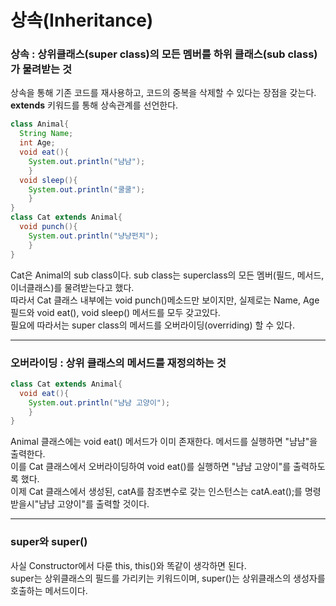# 상속(Inheritance)
### 상속 : 상위클래스(super class)의 모든 멤버를 하위 클래스(sub class)가 물려받는 것
상속을 통해 기존 코드를 재사용하고, 코드의 중복을 삭제할 수 있다는 장점을 갖는다.   
**extends** 키워드를 통해 상속관계를 선언한다.
```java
class Animal{
  String Name;
  int Age;
  void eat(){
    System.out.println("냠냠");
    }
  void sleep(){
    System.out.println("쿨쿨");
    }
}
class Cat extends Animal{
  void punch(){
    System.out.println("냥냥펀치");
    }
}
```
Cat은 Animal의 sub class이다. sub class는 superclass의 모든 멤버(필드, 메서드, 이너클래스)를 물려받는다고 했다.   
따라서 Cat 클래스 내부에는 void punch()메소드만 보이지만, 실제로는 Name, Age 필드와 void eat(), void sleep() 메서드를 모두 갖고있다.   
필요에 따라서는 super class의 메서드를 오버라이딩(overriding) 할 수 있다.
***
### 오버라이딩 : 상위 클래스의 메서드를 재정의하는 것
```java
class Cat extends Animal{
  void eat(){
    System.out.println("냠냠 고양이");
    }
}
```
Animal 클래스에는 void eat() 메서드가 이미 존재한다. 메서드를 실행하면 "냠냠"을 출력한다.   
이를 Cat 클래스에서 오버라이딩하여 void eat()를 실행하면 "냠냠 고양이"를 출력하도록 했다.   
이제 Cat 클래스에서 생성된, catA를 참조변수로 갖는 인스턴스는 catA.eat();를 명령받을시"냠냠 고양이"를 출력할 것이다.
***
### super와 super()
사실 Constructor에서 다룬 this, this()와 똑같이 생각하면 된다.   
super는 상위클래스의 필드를 가리키는 키워드이며, super()는 상위클래스의 생성자를 호출하는 메서드이다.
